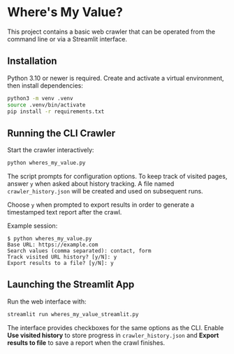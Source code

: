 # Where's My Value?

This project contains a basic web crawler that can be operated from the command line or via a Streamlit interface.

## Installation

Python 3.10 or newer is required. Create and activate a virtual environment, then install dependencies:

```bash
python3 -m venv .venv
source .venv/bin/activate
pip install -r requirements.txt
```

## Running the CLI Crawler

Start the crawler interactively:

```bash
python wheres_my_value.py
```

The script prompts for configuration options. To keep track of visited pages, answer `y` when asked about history tracking. A file named `crawler_history.json` will be created and used on subsequent runs.

Choose `y` when prompted to export results in order to generate a timestamped text report after the crawl.

Example session:

```text
$ python wheres_my_value.py
Base URL: https://example.com
Search values (comma separated): contact, form
Track visited URL history? [y/N]: y
Export results to a file? [y/N]: y
```

## Launching the Streamlit App

Run the web interface with:

```bash
streamlit run wheres_my_value_streamlit.py
```

The interface provides checkboxes for the same options as the CLI. Enable **Use visited history** to store progress in `crawler_history.json` and **Export results to file** to save a report when the crawl finishes.
